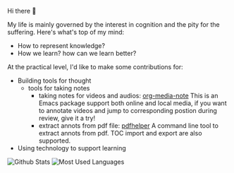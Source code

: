 Hi there 👋

My life is mainly governed by the interest in cognition and the pity for the suffering. Here's what's top of my mind:

- How to represent knowledge?
- How we learn? how can we learn better?

At the practical level, I'd like to make some contributions for:

- Building tools for thought
  - tools for taking notes
    - taking notes for videos and audios: [org-media-note](https://github.com/yuchen-lea/org-media-note) This is an Emacs package support both online and local media, if you want to annotate videos and jump to corresponding postion during review, give it a try!
    - extract annots from pdf file: [pdfhelper](https://github.com/yuchen-lea/pdfhelper) A command line tool to extract annots from pdf. TOC import and export are also supported.
- Using technology to support learning

![Github Stats](https://github-readme-stats.vercel.app/api?username=yuchen-lea&show_icons=true&theme=dark&count_private=true)
![Most Used Languages](https://github-readme-stats.vercel.app/api/top-langs/?username=yuchen-lea&hide=javascript,html,css&theme=dark&layout=compact)
